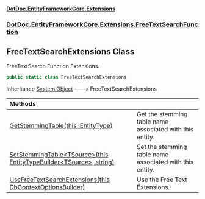 #### [DotDoc\.EntityFrameworkCore\.Extensions](Home 'Home')
### [DotDoc\.EntityFrameworkCore\.Extensions\.FreeTextSearchFunction](DotDoc.EntityFrameworkCore.Extensions.FreeTextSearchFunction 'DotDoc\.EntityFrameworkCore\.Extensions\.FreeTextSearchFunction')

## FreeTextSearchExtensions Class

FreeTextSearch Function Extensions\.

```csharp
public static class FreeTextSearchExtensions
```

Inheritance [System\.Object](https://learn.microsoft.com/en-us/dotnet/api/system.object 'System\.Object') &#129106; FreeTextSearchExtensions

| Methods | |
| :--- | :--- |
| [GetStemmingTable\(this IEntityType\)](FreeTextSearchExtensions.GetStemmingTable.OI2F82OKJOEMN1CATL658RO08 'DotDoc\.EntityFrameworkCore\.Extensions\.FreeTextSearchFunction\.FreeTextSearchExtensions\.GetStemmingTable\(this Microsoft\.EntityFrameworkCore\.Metadata\.IEntityType\)') | Get the stemming table name associated with this entity\. |
| [SetStemmingTable&lt;TSource&gt;\(this EntityTypeBuilder&lt;TSource&gt;, string\)](FreeTextSearchExtensions.SetStemmingTable.HMYFAHQAUB6PWF8AISDCO91C6 'DotDoc\.EntityFrameworkCore\.Extensions\.FreeTextSearchFunction\.FreeTextSearchExtensions\.SetStemmingTable\<TSource\>\(this Microsoft\.EntityFrameworkCore\.Metadata\.Builders\.EntityTypeBuilder\<TSource\>, string\)') | Set the stemming table name associated with this entity\. |
| [UseFreeTextSearchExtensions\(this DbContextOptionsBuilder\)](FreeTextSearchExtensions.UseFreeTextSearchExtensions.YXCRZJGSY65SJXJOR0T4ZTWJB 'DotDoc\.EntityFrameworkCore\.Extensions\.FreeTextSearchFunction\.FreeTextSearchExtensions\.UseFreeTextSearchExtensions\(this Microsoft\.EntityFrameworkCore\.DbContextOptionsBuilder\)') | Use the Free Text Extensions\. |
